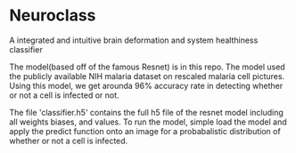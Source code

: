 # Neuroclass
A integrated and intuitive brain deformation and system healthiness classifier

The model(based off of the famous Resnet) is in this repo. The model used the publicly available NIH malaria dataset on rescaled malaria cell pictures. Using this model, we get arounda 96% accuracy rate in detecting whether or not a cell is infected or not. 

The file 'classifier.h5' contains the full h5 file of the resnet model including all weights biases, and values. To run the model, simple load the model and apply the predict function onto an image for a probabalistic distribution of whether or not a cell is infected. 
